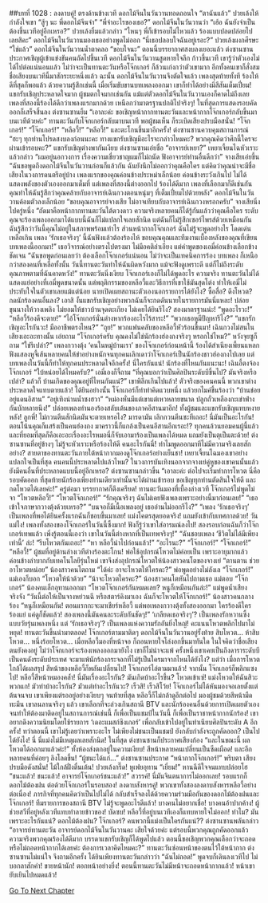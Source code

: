 ##บทที่ 1028 : ลงดาบคู่!
ตรงด้านข้างเวที
ดอกไม้จีนในวันวานทอดถอนใจ “ตาฉันแล้ว”
ปวยเล้งให้กำลังใจเขา “สู้ๆ นะ พี่ดอกไม้จีนจ๋า”
“พี่จ๋าอะไรของเธอ?” ดอกไม้จีนในวันวานว่า “เฮ้อ ฉันยังจำเป็นต้องขึ้นเวทีอยู่อีกเหรอ?”
ปวยเล้งยิ้มแล้วกล่าว “ไหนๆ พี่ก็เข้ารอบไม่ไหวแล้ว ร้องแบบปลดปล่อยไปเลยสิคะ”
ดอกไม้จีนในวันวานมองเธออย่างพูดไม่ออก “นี่เธอปลอบใจฉันอยู่เรอะ?”
ปวยเล้งผงกศีรษะ “ใช่แล้ว”
ดอกไม้จีนในวันวานน้ำตาคลอ “ขอบใจนะ”
ตอนนี้บรรยากาศสงบลงเยอะแล้ว
ต่งซานซานประกาศเชิญผู้เข้าแข่งขันคนถัดไปขึ้นเวที
ดอกไม้จีนในวันวานสูดหายใจลึก ก้าวขึ้นเวที เขารู้ว่าตัวเองไม่ได้ไปต่อแน่นอนแล้ว ไม่ว่าจะเป็นทานตะวันหรือโจ๊กเกอร์ ก็ล้วนเก่งกว่าตัวเขามาก อีกทั้งคนเขาก็สั่งสมชื่อเสียงบนเวทีนี้มาสักระยะหนึ่งแล้ว ฉะนั้น ดอกไม้จีนในวันวานจึงตัดใจแล้ว เพลงสุดท้ายทั้งที ร้องให้ดีที่สุดก็พอแล้ว
ด้วยความรู้สึกเช่นนี้ เมื่อเริ่มขับขานบทเพลงออกมา เขาก็ทำได้อย่างมีสีสันเต็มเปี่ยม!
แขกรับเชิญประหลาดใจมาก
ผู้ชมตกใจมากเช่นกัน
แม้แต่ตัวดอกไม้จีนในวันวานเองก็คาดไม่ถึงเลย เพลงที่สองนี้ร้องได้ดีกว่าเพลงแรกมากด้วย เหนือกว่ามาตรฐานปกติไปจริงๆ!
ในที่สุดการแสดงรอบคัดออกก็เสร็จสิ้นลง
ต่งซานซานยิ้ม “เอาละค่ะ ขอเชิญหน้ากากทานตะวันและหน้ากากโจ๊กเกอร์กลับขึ้นมาบนเวทีด้วยค่ะ”
ทานตะวันกับโจ๊กเกอร์กลับมาบนเวที
พอผู้ชมเห็น ก็ระเบิดเสียงปรบมือสนั่น!
“โจ๊กเกอร์!”
“โจ๊กเกอร์!”
“หลีอวี้!”
“หลีอวี้!”
และตะโกนขึ้นมาอีกครั้ง!
ต่งซานซานควบคุมสถานการณ์ “ฮะๆ ทุกท่านโปรดสงบลงก่อนนะคะ ทางแขกรับเชิญมีอะไรจะกล่าวไหมคะ? พวกคุณคิดว่าศึกนี้ใครจะผ่านเข้ารอบคะ?”
แขกรับเชิญต่างพากันเงียบ
ต่งซานซานเอ่ยชื่อ “อาจารย์เหยา?”
เหยาเจี้ยนไฉหัวเราะ แล้วกล่าว “ผมอยู่นอกวงการ เรื่องความเชี่ยวชาญผมก็ไม่ถนัด ฟังอาจารย์ท่านอื่นดีกว่า”
จางเสียเอ่ยขึ้น “ฉันขอพูดถึงดอกไม้จีนในวันวานก่อนก็แล้วกัน ฉันยังนึกไม่ออกว่าคุณคือใคร แต่คิดว่าคุณน่าจะมีชื่อเสียงในวงการดนตรีอยู่บ้าง เพลงแรกของคุณค่อนข้างประหม่าเล็กน้อย ค่อนข้างระวังเกินไป ไม่ได้แสดงพลังของตัวเองออกมาเต็มที่ แต่เพลงที่สองนี้ต่างออกไป ร้องได้ดีมาก เพลงที่เลือกมาก็ดีเช่นกัน คุณทำให้ฉันรู้สึกว่าคุณคล้ายกับอาจารย์เฉินกวงตอนหนุ่มๆ ที่เต็มเปี่ยมไปด้วยพลัง”
ดอกไม้จีนในวันวานค้อมตัวลงเล็กน้อย “ขอบคุณอาจารย์จางเสีย ไม่อาจเทียบกับอาจารย์เฉินกวงหรอกครับ”
จางเสียนิ่งไปครู่หนึ่ง “ถัดมาคือหน้ากากทานตะวันใต้ดวงดาว ความจริงหลายคนก็ได้รู้กันแล้วว่าคุณคือใคร ระดับคุณจะร้องเพลงออกมาได้แบบนี้ฉันก็ไม่แปลกใจเลยสักนิด แต่ฉันก็ไม่รู้สึกเซอร์ไพรส์ด้วยเหมือนกัน ฉันรู้สึกว่าวันนี้คุณไม่อยู่ในสภาพพร้อมเท่าไร ส่วนหน้ากากโจ๊กเกอร์ ฉันไม่รู้จะพูดอย่างไร โดดเด่นเหลือเกิน เพลง ‘รักเธอจริงๆ’ นี้ฉันฟังแล้วต้องร้องไห้ ขอบคุณคุณและทีมงานเบื้องหลังของคุณที่เขียนบทเพลงนี้ออกมา!” เธอวิจารณ์อย่างตรงไปตรงมา ไม่มีอคติลำเอียง
แต่คำพูดของเอมี่ค่อนข้างเลือกข้างชัดเจน “ฉันขอพูดก่อนเลยว่า ต้องเลือกโจ๊กเกอร์แน่นอน ไม่ว่าจะเป็นเทคนิคการร้อง บทเพลง ก็เหนือกว่าสองคนที่เหลือทั้งนั้น วันนี้ทานตะวันทำให้ฉันผิดหวังมาก แม้จะฟังดูเพราะดี แต่ก็ไม่ถึงระดับคุณภาพตามที่ฉันคาดหวัง!”
ทานตะวันนิ่งเงียบ
โจ๊กเกอร์เองก็ไม่ได้พูดอะไร
ความจริง ทานตะวันไม่ได้แสดงแย่อย่างที่เอมี่พูดขนาดนั้น แต่พฤติกรรมของหลีอวี้และวิธีการที่เขาใช้มันสุดโต่ง ทำให้เอมี่ไม่ประทับใจในตัวเขาเลยแม้แต่น้อย นายเปิดเผยสถานะตัวเองนอกรายการได้ยังไง? ซื้อสื่อ? ดึงโหวต? กดนักร้องคนอื่นลง? เอาสิ งั้นแขกรับเชิญอย่างพวกฉันก็จะกดดันนายในรายการมันนี่แหละ! ปล่อยขุนนางให้วางเพลิง ไม่ยอมให้ชาวบ้านจุดตะเกียง ไม่เคยได้ยินรึไง? สองมาตรฐานน่ะ!
“พูดอะไรวะ!”
“หลีอวี้ร้องดีจะตาย!”
“ไอ้โจ๊กเกอร์นั่นต่างหากร้องอะไรไร้สาระ!”
“พวกเธอหูมีปัญหารึไง?”
“แขกรักเชิญอะไรกันวะ! มืออาชีพตรงไหน?”
“ถุย!”
พวกแฟนคลับของหลีอวี้หัวร้อนขึ้นมา!
เฉินกวงไม่สนในเสียงเอะอะทางนั้น เอ่ยถาม “โจ๊กเกอร์ครับ คุณคงไม่ใช่นักร้องฮ่องกงจริงๆ หรอกใช่ไหม?”
หวังจุยซูก็ถาม “ใช่รึเปล่า?”
เพลงกวางตุ้ง ‘คนในหมู่บ้านเรา’ ของโจ๊กเกอร์ก่อนหน้านี้ ร้องได้สำเนียงเพี้ยนแหลก ฟังแสลงหูจี้เส้นหลายคนให้ขำอย่างหนักจนทุกคนเลิกเดาว่าโจ๊กเกอร์เป็นนักร้องชาวฮ่องกงไปเลย แต่บทเพลงในวันนี้ก็ทำให้ทุกคนประหลาดใจอีกครั้ง!
นี่ใครกันแน่!
นักร้องที่ไหนกันแนะนะ!
เฉินอี้ตงจ้องโจ๊กเกอร์ “ใบ้หน่อยได้ไหมครับ?”
เอมี่เองก็จี้ถาม “ที่คุณบอกว่าเป็นศิลปินระดับบีขึ้นไป? มันจริงหรือเปล่า? แล้วก็ บ้านเกิดของคุณอยู่ที่ไหนกันแน่?”
เขาพิลึกเกินไปแล้ว!
ตัวจริงของคนคนนี้ พวกเขาต่างประหลาดใจแทบตายแล้ว!
ได้ยินอย่างนั้น โจ๊กเกอร์ก็ทำท่าคิดแวบหนึ่ง แล้วยกไมค์ขึ้นร้องว่า
“บ้านข่อยอยู่แดนอิสาน”
“อยู่เทิงน่านน้ำซงฮวา”
“หม่องหั่นมีแต่เขาแต่เหวหลายขนาด ปลูกถั่วเหลืองกะเข่าฟ่างกันบักหลายนึง!”
ปล่อยเพลงทำนองร้องสลับเต้นของภาคอีสานมาอีก!
ทั้งผู้ชมและแขกรับเชิญแทบหงายหลัง!
ลูกพี่!
ไม่กวนตีนสักนิดมันจะตายเหรอไง?
มารดามัน เลิกกวนตีนซะทีเถอะ!
นี่มันเป็นอะไรกัน!
ตอนโน้นคุณก็แสร้งเป็นคนฮ่องกง มาคราวนี้ก็แกล้งเป็นคนอีสานอีกเรอะ!?
ทุกคนล้วนยอมคนผู้นี้แล้ว และที่ยอมที่สุดก็คือเอะอะเรื่องอะไรหมอนี่ก็จับเอามาร้องเป็นเพลงได้หมด แถมยังเป็นตุเป็นตะด้วย!
ต่งซานซานที่อยู่ข้างๆ ไม่รู้จะหัวเราะหรือร้องไห้ดี
คนอะไรกันนี่!
ทำไมพูดออกมาทีไม่มีความจริงเลยสักอย่าง?
สายตาของทานตะวันภายใต้หน้ากากมองดูโจ๊กเกอร์อย่างเย็นชา!
เหยาเจี้ยนไฉมองเขาอย่างแปลกใจเป็นที่สุด คนคนนี้ประหลาดไปแล้วไหม? ในวงการบันเทิงนอกจากจางเย่คู่หูของเขาคนนั้นแล้ว ยังมีคนอื่นที่ประหลาดแบบนี้อยู่อีกเหรอ?
ต่งซานซานกล่าวขึ้น “เอาละค่ะ ต่อไปจะเริ่มทำการโหวต นี่คือรอบคัดออก ที่สุดท้ายนักร้องเพียงท่านเดียวเท่านั้นจะได้ผ่านเข้ารอบ ขอเชิญทุกท่านตัดสินใจให้ดี และกดโหวตได้เลยค่ะ!”
ครู่ต่อมา บรรยากาศก็ตึงเครียด!
ทานตะวันมองที่เบื้องล่างเวที
โจ๊กเกอร์ไม่พูดไม่จา
“โหวตหลีอวี้!”
“โหวตโจ๊กเกอร์!”
“รักคุณจริงๆ ฉันไม่เคยฟังเพลงเพราะอย่างนี้มาก่อนเลย!”
“เธอเข้าใจภาษากวางตุ้งด้วยเหรอ?”
“บนจอก็มีเนื้อเพลงอยู่ เธออ่านไม่ออกรึไง?”
“เพลง ‘รักเธอจริงๆ’ เป็นเพลงที่พอได้ยินครั้งแรกฉันก็ชอบขึ้นมาเลย! แม่งโคตรสุดยอดจริง! แถมยังเข้ากับเทศกาลด้วย! วันแม่ไง! เพลงทั้งสองของโจ๊กเกอร์ในวันนี้ซึ้งมาก! ฟังก็รู้ว่าเขาใส่อารมณ์ลงไป! สองรอบก่อนฉันก็ว่าโจ๊กเกอร์เทพแล้ว เพิ่งรู้ตอนนี้เองว่า เขาในวันนี้ต่างหากที่เป็นเทพจริงๆ!”
“ฉันชอบเพลง ‘ชีวิตไม่ได้มีเพียงเท่านี้’ ล่ะ!
“รีบโหวตกันเถอะ!”
“หา หลีอวี้นำไปก่อนแล้ว!”
“อะไรนะ?”
“โจ๊กเกอร์!”
“โจ๊กเกอร์!”
“หลีอวี้!”
ผู้ชมที่อยู่ด้านล่างเวทีต่างร้องตะโกน!
พ่อใช้อุปกรณ์โหวตไม่ค่อยเป็น เพราะอายุมากแล้ว ค่อนข้างลำบากกับเทคโนโลยีรุ่นใหม่ เขาจึงส่งอุปกรณ์โหวตให้น้องสาวคนโตของจางเย่ “ตานตาน ช่วยอาโหวตหน่อย”
น้องสาวคนโตถาม “ได้ค่ะ อาจะโหวตให้ใครคะ?”
พ่อพูดอย่างไม่ลังเล “โจ๊กเกอร์!”
แม่เองก็บอก “โหวตให้น้าด้วย”
“น้าจะโหวตใครคะ?” น้องสาวคนโตหันไปถามเธอ
แม่ตอบ “โจ๊กเกอร์”
น้องคนเล็กอุทานออกมา “โหวตโจ๊กเกอร์กันหมดเลย? หนูก็เหมือนกันล่ะ!”
แม่พูดน้ำเสียงจริงจัง “วันนี้ต่อให้เป็นจางหย่วนฉี หรือสตาร์คิงมาเอง ฉันก็จะโหวตให้โจ๊กเกอร์!”
น้องสาวคนกลางร้อง “หนูก็เหมือนกัน! ตอนแรกกะจะมาเชียร์หลีอวี้ แต่พอเพลงกวางตุ้งทั้งสองออกมา ใครร้องดีใครร้องแย่ แค่ดูก็ชัดแล้ว! สองเพลงนี้มันคนละระดับกันชัดๆ!”
‘เกลียดเธอจริงๆ’?
เป็นเพลงรักหวานซึ้งแบบวัยรุ่นเพลงหนึ่ง
แต่ ‘รักเธอจริงๆ’? เป็นเพลงแห่งความรักอันยิ่งใหญ่!
คะแนนโหวตพลิกไปมาไม่หยุด!
ทานตะวันขึ้นนำมาตลอด!
โจ๊กเกอร์ตามมาติดๆ
ดอกไม้จีนในวันวานอยู่รั้งท้าย
สิบโหวต…
ห้าสิบโหวต…
หนึ่งร้อยโหวต…
เมื่อหลีอวี้มองที่หน้าจอ ก็ถอนหายใจโล่งอกขึ้นมาทันใด ในใจคิดว่าชื่อเสียงตนยังคงอยู่ ไม่ว่าโจ๊กเกอร์จะร้องเพลงออกมายังไง เขาก็ไม่น่าจะแพ้ ครั้งหนึ่งเขาเคยเป็นถึงดาราระดับบี เป็นคนดังระดับประเทศ จะมาแพ้นักร้องกระจอกที่ไม่รู้เป็นใครมาจากไหนได้ยังไง?
แต่ว่า เมื่อการโหวตใกล้ได้ผลสรุป สีหน้าของหลีอวี้ก็พลันเปลี่ยนไป!
โจ๊กเกอร์ไล่ตามมาแล้ว!
จากนั้น โจ๊กเกอร์ก็พลิกแซงไป!
หลีอวี้สีหน้าหมองคล้ำ!
นี่มันเรื่องอะไรกัน?
มันเกิดบ้าอะไรขึ้น?
โหวตเข้าเซ่!
แม่งโหวตให้ฉันสิวะพวกแก!
มัวทำบ้าอะไรกัน? มัวแต่ทำอะไรกันวะ?
เร็วสิ!
เร็วสิโว้ย!
โจ๊กเกอร์ไม่ได้หันมองจอเลยตั้งแต่ต้นจนจบ เขาเพียงแต่รออยู่อย่างเงียบๆ
จนท้ายที่สุด หลีอวี้ก็ไม่กล้าดูอีกต่อไป มองผู้ชมด้วยสีหน้ามืดทะมึน เขาลนลานจริงๆ แล้ว เขาเลือกที่จะล่วงเกินสถานี BTV และนักร้องคนอื่นด้วยการเปิดเผยตัวเองจนทำให้ต้องมาติดอยู่ในสถานการณ์เช่นนี้ ก็เพื่อเป็นแชมป์ในวันนี้ ก็เพื่อเป็นราชาหน้ากากนักร้อง! เขาอยากดึงความนิยมโดยใช้รายการ ‘เดอะแมสก์ซิงเกอร์’ เพื่อกลับเข้าไปอยู่ในทำเนียบศิลปินระดับ A อีกครั้ง! ทว่าตอนนี้ เขาไม่รู้เลยว่าเพราะอะไร ไม่เพียงไม่ชนะเป็นแชมป์ ยังกลับกำลังจะถูกคัดออก? เป็นไปได้ยังไง! นี่ นี่แม่งไม่มีเหตุผลเลยสักนิด!
ในที่สุด ต่งซานซานก็ประกาศเสียงก้อง “และในขณะนี้ ผลโหวตได้ออกมาแล้วค่ะ!”
ทั้งห้องส่งตกอยู่ในความเงียบ!
สีหน้าหลายคนเปลี่ยนเป็นซีดเผือด!
และอีกหลายคนที่ค่อยๆ ลิงโลดขึ้น!
“ผู้ชนะได้แก่…” ต่งซานซานประกาศ “หน้ากากโจ๊กเกอร์!”
พริบตา เสียงปรบมือดังสนั่น!
ไม้ใกล้ฝั่งตื่นเต้น!
ปวยเล้งกรี๊ด!
หูเฟยอุทาน “เยี่ยม!”
หานฉีดีใจจนแทบปล่อยโฮ “ชนะแล้ว! ชนะแล้ว! อาจารย์โจ๊กเกอร์ชนะแล้ว!”
สวรรค์!
นี่มันจินตนาการไม่ออกเลย!
รอบแรกก็ดอกไม้ต้องฝน ต่อด้วยโจ๊กเกอร์ในรอบสอง!
ลงดาบสังหารคู่!
พวกเขาทั้งสองลงดาบสังหารหลีอวี้อย่างต่อเนื่อง!
ภารกิจที่ทุกคนคิดว่าเป็นไปไม่ได้ กลับสำเร็จลงได้ด้วยความร่วมมือกันของดอกไม้ต้องฝนและโจ๊กเกอร์! ทีมรายการของสถานี BTV ไม่รู้จะพูดอะไรดีแล้ว!
บางคนไม่อยากเชื่อ!
บางคนอ้าปากค้าง!
ผู้ช่วยสวีที่อยู่หลังเวทีแทบทำลายข้าวของ! บัดซบ!
หลีอวี้ที่อยู่บนเวทีเองก็แทบหายใจไม่ออก!
ทำไม?
มันเพราะอะไรกันแน่?
ดอกไม้ต้องฝน?
โจ๊กเกอร์?
คนพวกนี้แม่งเป็นใครกันแน่??
ต่งซานซานพลันกล่าว “อาจารย์ทานตะวัน อาจารย์ดอกไม้จีนในวันวานคะ เสียใจด้วยค่ะ แต่รอบนี้พวกคุณถูกคัดออกแล้ว ความจริงพวกคุณร้องได้ดีมาก บรรดาแขกรับเชิญก็ได้พูดไปแล้ว ตอนนี้ขอเชิญพวกคุณเลือกว่าจะถอดหรือไม่ถอดหน้ากากได้เลยค่ะ ต้องการเวลาคิดไหมคะ?”
ทานตะวันซ่อนหน้าของตนไว้ใต้หน้ากาก
ต่งซานซานไม่แน่ใจ จึงถามอีกครั้ง
ได้ยินเพียงทานตะวันกล่าวว่า “ฉันไม่ถอด!” พูดจบก็เดินลงเวทีไป ไม่บอกลาสักคำ!
ขายหน้านัก!
ตอกหน้าอย่างยิ่ง!
ตอนนี้ทานตะวันไม่มีหน้าจะถอดหน้ากากแล้ว!
หน้าเขายับเยินไปหมดแล้ว!


[Go To Next Chapter]( ./129.md)